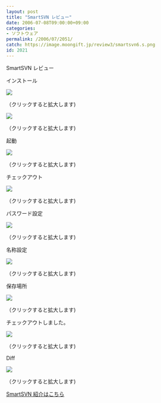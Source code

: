 ```yaml
---
layout: post
title: "SmartSVN レビュー"
date: 2006-07-08T09:00:00+09:00
categories:
- ソフトウェア
permalink: /2006/07/2051/
catch: https://image.moongift.jp/review3/smartsvn6.s.png
id: 2021
---
```

SmartSVN レビュー  
<!--more-->

インストール

  

[![](https://image.moongift.jp/review3/smartsvn2.s.png)](https://image.moongift.jp/review3/smartsvn2.png)  
  
（クリックすると拡大します)

  

[![](https://image.moongift.jp/review3/smartsvn3.s.png)](https://image.moongift.jp/review3/smartsvn3.png)  
  
（クリックすると拡大します)

  

起動

  

[![](https://image.moongift.jp/review3/smartsvn4.s.png)](https://image.moongift.jp/review3/smartsvn4.png)  
  
（クリックすると拡大します)

  

チェックアウト

  

[![](https://image.moongift.jp/review3/smartsvn5.s.png)](https://image.moongift.jp/review3/smartsvn5.png)  
  
（クリックすると拡大します)

  

パスワード設定

  

[![](https://image.moongift.jp/review3/smartsvn6.s.png)](https://image.moongift.jp/review3/smartsvn6.png)  
  
（クリックすると拡大します)

  

名称設定

  

[![](https://image.moongift.jp/review3/smartsvn7.s.png)](https://image.moongift.jp/review3/smartsvn7.png)  
  
（クリックすると拡大します)

  

保存場所

  

[![](https://image.moongift.jp/review3/smartsvn8.s.png)](https://image.moongift.jp/review3/smartsvn8.png)  
  
（クリックすると拡大します)

  

チェックアウトしました。

  

[![](https://image.moongift.jp/review3/smartsvn9.s.png)](https://image.moongift.jp/review3/smartsvn9.png)  
  
（クリックすると拡大します)

  

Diff

  

[![](https://image.moongift.jp/review3/smartsvn1.s.png)](https://image.moongift.jp/review3/smartsvn1.png)  
  
（クリックすると拡大します)

  

[SmartSVN 紹介はこちら](http://fw.moongift.jp/intro/i-2045.html)

